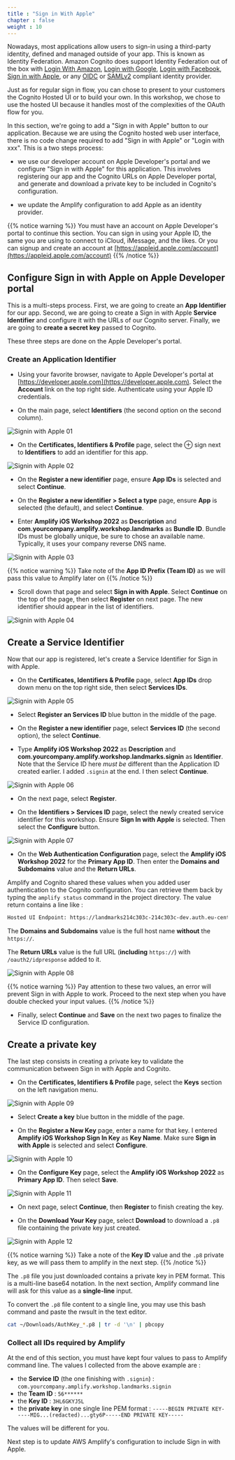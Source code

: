 ```yaml
---
title : "Sign in With Apple"
chapter : false
weight : 10
---
```


Nowadays, most applications allow users to sign-in using a third-party identity, defined and managed outside of your app.  This is known as Identity Federation.  Amazon Cognito does support Identity Federation out of the box with [Login With Amazon](https://login.amazon.com/), [Login with Google](https://developers.google.com/identity/sign-in/web/sign-in), [Login with Facebook](https://developers.facebook.com/docs/facebook-login/), [Sign in with Apple](https://aws.amazon.com/blogs/security/how-to-set-up-sign-in-with-apple-for-amazon-cognito/), or any [OIDC](https://openid.net/connect/) or [SAMLv2](https://en.wikipedia.org/wiki/SAML_2.0) compliant identity provider.

Just as for regular sign in flow, you can chose to present to your customers the Cognito Hosted UI or to build your own.  In this workshop, we chose to use the hosted UI because it handles most of the complexities of the OAuth flow for you.

In this section, we're going to add a "Sign in with Apple" button to our application.  Because we are using the Cognito hosted web user interface, there is no code change required to add "Sign in with Apple" or "Login with xxx". This is a two steps process:

- we use our developer account on Apple Developer's portal and we configure "Sign in with Apple" for this application. This involves registering our app and the Cognito URLs on Apple Developer portal, and generate and download a private key to be included in Cognito's configuration.

- we update the Amplify configuration to add Apple as an identity provider.

{{% notice warning %}}
You must have an account on Apple Developer's portal to continue this section. You can sign in using your Apple ID, the same you are using to connect to iCloud, iMessage, and the likes. Or you can signup and create an account at [https://appleid.apple.com/account](https://appleid.apple.com/account)
{{% /notice %}}

## Configure Sign in with Apple on Apple Developer portal

This is a multi-steps process.  First, we are going to create an **App Identifier** for our app. Second, we are going to create a Sign in with Apple **Service Identifier** and configure it with the URLs of our Cognito server. Finally, we are going to **create a secret key** passed to Cognito.

These three steps are done on the Apple Developer's portal.

### Create an Application Identifier

- Using your favorite browser, navigate to Apple Developer's portal at [https://developer.apple.com](https://developer.apple.com). Select the **Account** link on the top right side. Authenticate using your Apple ID credentials.

- On the main page, select **Identifiers** (the second option on the second column).

![Signin with Apple 01](/images/60-10-signin-apple-01.png)

- On the **Certificates, Identifiers & Profile** page, select the ⊕ sign next to **Identifiers** to add an identifier for this app.

![Signin with Apple 02](/images/60-10-signin-apple-02.png)

- On the **Register a new identifier** page, ensure **App IDs** is selected and select **Continue**.

- On the **Register a new identifier > Select a type** page, ensure **App** is selected (the default), and select **Continue**.

- Enter **Amplify iOS Workshop 2022** as **Description** and **com.yourcompany.amplify.workshop.landmarks** as **Bundle ID**. Bundle IDs must be globally unique, be sure to chose an available name. Typically, it uses your company reverse DNS name.

![Signin with Apple 03](/images/60-10-signin-apple-03.png)

{{% notice warning %}}
Take note of the **App ID Prefix (Team ID)** as we will pass this value to Amplify later on
{{% /notice %}}

- Scroll down that page and select **Sign in with Apple**.  Select **Continue** on the top of the page, then select **Register** on next page. The new identifier should appear in the list of identifiers.

![Signin with Apple 04](/images/60-10-signin-apple-04.png)

## Create a Service Identifier 

Now that our app is registered, let's create a Service Identifier for Sign in with Apple.

- On the **Certificates, Identifiers & Profile** page, select **App IDs** drop down menu on the top right side, then select **Services IDs**.

![Signin with Apple 05](/images/60-10-signin-apple-05.png)

- Select **Register an Services ID** blue button in the middle of the page.

- On the **Register a new identifier** page, select **Services ID** (the second option), the select **Continue**.

- Type **Amplify iOS Workshop 2022** as **Description** and **com.yourcompany.amplify.workshop.landmarks.signin** as **Identifier**. Note that the Service ID here *must be* different than the Application ID created earlier.  I added `.signin` at the end. I then select **Continue**.

![Signin with Apple 06](/images/60-10-signin-apple-06.png)

- On the next page, select **Register**.

- On the **Identifiers > Services ID** page, select the newly created service identifier for this workshop. Ensure **Sign In with Apple** is selected. Then select the **Configure** button.

![Signin with Apple 07](/images/60-10-signin-apple-07.png)

- On the **Web Authentication Configuration** page, select the **Amplify iOS Workshop 2022** for the **Primary App ID**. Then enter the **Domains and Subdomains** value and the **Return URLs**.

Amplify and Cognito shared these values when you added user authentication to the Cognito configuration. You can retrieve them back by typing the `amplify status` command in the project directory.  The value return contains a line like :

```bash 
Hosted UI Endpoint: https://landmarks214c303c-214c303c-dev.auth.eu-central-1.amazoncognito.com/
```

The **Domains and Subdomains** value is the full host name **without** the `https://`.

The **Return URLs** value is the full URL (**including** `https://`) with `/oauth2/idpresponse` added to it.

![Signin with Apple 08](/images/60-10-signin-apple-08.png)

{{% notice warning %}}
Pay attention to these two values, an error will prevent Sign in with Apple to work.  Proceed to the next step when you have double checked your input values.
{{% /notice %}}

- Finally, select **Continue** and **Save** on the next two pages to finalize the Service ID configuration.

## Create a private key 

The last step consists in creating a private key to validate the communication between Sign in with Apple and Cognito.

-  On the **Certificates, Identifiers & Profile** page, select the **Keys** section on the left navigation menu.

![Signin with Apple 09](/images/60-10-signin-apple-09.png)

- Select **Create a key** blue button in the middle of the page.

- On the **Register a New Key** page, enter a name for that key. I entered **Amplify iOS Workshop Sign In Key** as **Key Name**. Make sure **Sign in with Apple** is selected and select **Configure**.

![Signin with Apple 10](/images/60-10-signin-apple-10.png)

- On the **Configure Key** page, select the **Amplify iOS Workshop 2022** as **Primary App ID**. Then select **Save**.

![Signin with Apple 11](/images/60-10-signin-apple-11.png)

- On next page, select **Continue**, then **Register** to finish creating the key.

- On the **Download Your Key** page, select **Download** to download a `.p8` file containing the private key just created.

![Signin with Apple 12](/images/60-10-signin-apple-12.png)

{{% notice warning %}}
Take a note of the **Key ID** value and the `.p8` private key, as we will pass them to amplify in the next step.
{{% /notice %}}

The `.p8` file you just downloaded contains a private key in PEM format. This is a multi-line base64 notation. In the next section, Amplify command line will ask for this value as a **single-line** input.

To convert the `.p8` file content to a single line, you may use this bash command and paste the rwsult in the text editor.

```bash 
cat ~/Downloads/AuthKey_*.p8 | tr -d '\n' | pbcopy 
```

### Collect all IDs required by Amplify

At the end of this section, you must have kept four values to pass to Amplify command line. The values I collected from the above example are : 

- the **Service ID** (the one finishing with `.signin`) : `com.yourcompany.amplify.workshop.landmarks.signin`
- the **Team ID** : `56******`
- the **Key ID** : `3HL6GKYJ5L`
- the **private key** in one single line PEM format : `-----BEGIN PRIVATE KEY-----MIG...(redacted)...gty6P-----END PRIVATE KEY-----`

The values will be different for you.

Next step is to update AWS Amplify's configuration to include Sign in with Apple.